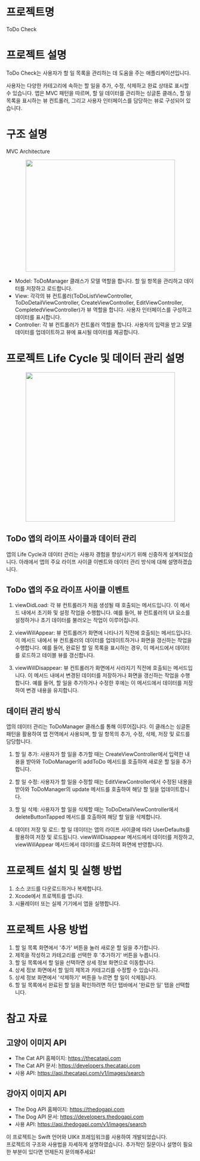 # 프로젝트명
ToDo Check

# 프로젝트 설명
ToDo Check는 사용자가 할 일 목록을 관리하는 데 도움을 주는 애플리케이션입니다.  
  
사용자는 다양한 카테고리에 속하는 할 일을 추가, 수정, 삭제하고 완료 상태로 표시할 수 있습니다. 앱은 MVC 패턴을 따르며, 할 일 데이터를 관리하는 싱글톤 클래스, 할 일 목록을 표시하는 뷰 컨트롤러, 그리고 사용자 인터페이스를 담당하는 뷰로 구성되어 있습니다.

# 구조 설명
MVC Architecture

<p align="center"><img src="https://github.com/angwoo0503/ToDoCheck/assets/136118540/a657a825-25b8-4947-874d-906a51a1834b" width="400" height="300"/></p>

- Model: ToDoManager 클래스가 모델 역할을 합니다. 할 일 항목을 관리하고 데이터를 저장하고 로드합니다.
- View: 각각의 뷰 컨트롤러(ToDoListViewController, ToDoDetailViewController, CreateViewController, EditViewController, CompletedViewController)가 뷰 역할을 합니다. 사용자 인터페이스를 구성하고 데이터를 표시합니다.
- Controller: 각 뷰 컨트롤러가 컨트롤러 역할을 합니다. 사용자의 입력을 받고 모델 데이터를 업데이트하고 뷰에 표시될 데이터를 제공합니다.

# 프로젝트 Life Cycle 및 데이터 관리 설명


<p align="center"><img src="https://github.com/angwoo0503/ToDoCheck/assets/136118540/72e413f0-5b24-4adc-863b-e6060322d9a7" width="400" height="400"/></p>

## ToDo 앱의 라이프 사이클과 데이터 관리
앱의 Life Cycle과 데이터 관리는 사용자 경험을 향상시키기 위해 신중하게 설계되었습니다. 아래에서 앱의 주요 라이프 사이클 이벤트와 데이터 관리 방식에 대해 설명하겠습니다.

## ToDo 앱의 주요 라이프 사이클 이벤트
1. viewDidLoad: 각 뷰 컨트롤러가 처음 생성될 때 호출되는 메서드입니다. 이 메서드 내에서 초기화 및 설정 작업을 수행합니다. 예를 들어, 뷰 컨트롤러의 UI 요소를 설정하거나 초기 데이터를 불러오는 작업이 이루어집니다.

2. viewWillAppear: 뷰 컨트롤러가 화면에 나타나기 직전에 호출되는 메서드입니다. 이 메서드 내에서 뷰 컨트롤러의 데이터를 업데이트하거나 화면을 갱신하는 작업을 수행합니다. 예를 들어, 완료된 할 일 목록을 표시하는 경우, 이 메서드에서 데이터를 로드하고 테이블 뷰를 갱신합니다.

3. viewWillDisappear: 뷰 컨트롤러가 화면에서 사라지기 직전에 호출되는 메서드입니다. 이 메서드 내에서 변경된 데이터를 저장하거나 화면을 갱신하는 작업을 수행합니다. 예를 들어, 할 일을 추가하거나 수정한 후에는 이 메서드에서 데이터를 저장하여 변경 내용을 유지합니다.

## 데이터 관리 방식
앱의 데이터 관리는 ToDoManager 클래스를 통해 이루어집니다. 이 클래스는 싱글톤 패턴을 활용하여 앱 전역에서 사용되며, 할 일 항목의 추가, 수정, 삭제, 저장 및 로드를 담당합니다.

1. 할 일 추가: 사용자가 할 일을 추가할 때는 CreateViewController에서 입력한 내용을 받아와 ToDoManager의 addToDo 메서드를 호출하여 새로운 할 일을 추가합니다.

2. 할 일 수정: 사용자가 할 일을 수정할 때는 EditViewController에서 수정된 내용을 받아와 ToDoManager의 update 메서드를 호출하여 해당 할 일을 업데이트합니다.

3. 할 일 삭제: 사용자가 할 일을 삭제할 때는 ToDoDetailViewController에서 deleteButtonTapped 메서드를 호출하여 해당 할 일을 삭제합니다.

4. 데이터 저장 및 로드: 할 일 데이터는 앱의 라이프 사이클에 따라 UserDefaults를 활용하여 저장 및 로드됩니다. viewWillDisappear 메서드에서 데이터를 저장하고, viewWillAppear 메서드에서 데이터를 로드하여 화면에 반영합니다.

# 프로젝트 설치 및 실행 방법
1. 소스 코드를 다운로드하거나 복제합니다.
2. Xcode에서 프로젝트를 엽니다.
3. 시뮬레이터 또는 실제 기기에서 앱을 실행합니다.

# 프로젝트 사용 방법

1. 할 일 목록 화면에서 '추가' 버튼을 눌러 새로운 할 일을 추가합니다.
2. 제목을 작성하고 카테고리를 선택한 후 '추가하기' 버튼을 누릅니다.
3. 할 일 목록에서 할 일을 선택하면 상세 정보 화면으로 이동합니다.
4. 상세 정보 화면에서 할 일의 제목과 카테고리를 수정할 수 있습니다.
5. 상세 정보 화면에서 '삭제하기' 버튼을 누르면 할 일이 삭제됩니다.
6. 할 일 목록에서 완료된 할 일을 확인하려면 하단 탭바에서 '완료한 일' 탭을 선택합니다.

# 참고 자료

## 고양이 이미지 API
- The Cat API 홈페이지: https://thecatapi.com  
- The Cat API 문서: https://developers.thecatapi.com  
- 사용 API: https://api.thecatapi.com/v1/images/search  
## 강아지 이미지 API
- The Dog API 홈페이지: https://thedogapi.com  
- The Dog API 문서: https://developers.thedogapi.com  
- 사용 API: https://api.thedogapi.com/v1/images/search  

이 프로젝트는 Swift 언어와 UIKit 프레임워크를 사용하여 개발되었습니다.  
프로젝트의 구조와 사용법을 자세하게 설명하였습니다. 추가적인 질문이나 설명이 필요한 부분이 있다면 언제든지 문의해주세요!
